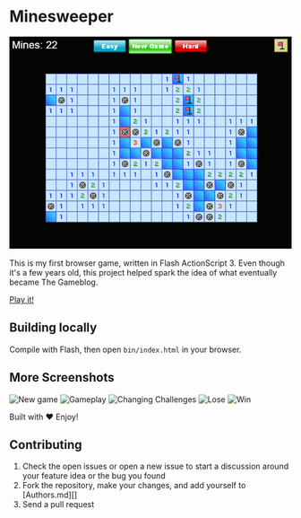 Minesweeper
===========

[![Screenshot][]][play]

This is my first browser game, written in Flash ActionScript 3. Even though
it's a few years old, this project helped spark the idea of what eventually
became The Gameblog.

[Play it!][play]


Building locally
----------------

Compile with Flash, then open `bin/index.html` in your browser.


More Screenshots
----------------

<img src="artwork/screenshot-1.png" alt="New game" width="640" width="480" />

<img src="artwork/screenshot-2.png" alt="Gameplay" width="640" width="480" />

<img src="artwork/screenshot-3.png" alt="Changing Challenges" width="640" width="480" />

<img src="artwork/screenshot-4.png" alt="Lose" width="640" width="480" />

<img src="artwork/screenshot-5.png" alt="Win" width="640" width="480" />

Built with :heart: Enjoy!


Contributing
------------

1. Check the open issues or open a new issue to start a discussion around
   your feature idea or the bug you found
2. Fork the repository, make your changes, and add yourself to [Authors.md][]
3. Send a pull request


[screenshot]: screenshot.png
[play]: http://gameblog.gessojs.com/minesweeper/
